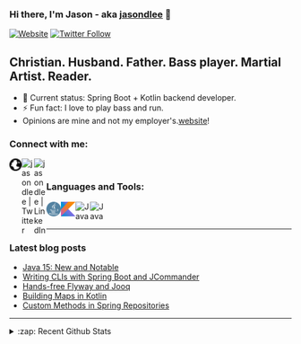 ### Hi there, I'm Jason - aka [jasondlee][website] 👋

[![Website](https://img.shields.io/website?label=jasondl.ee&style=for-the-badge&url=https%3A%2F%2Fjasondl.ee)](https://jasondl.ee)
[![Twitter Follow](https://img.shields.io/twitter/follow/jasondlee?color=1DA1F2&logo=twitter&style=for-the-badge)](https://twitter.com/intent/follow?original_referer=https%3A%2F%2Fgithub.com%2Fjasondlee&screen_name=jasondlee)

## Christian. Husband. Father. Bass player. Martial Artist. Reader.

- 🔭 Current status: Spring Boot + Kotlin backend developer. 
- ⚡ Fun fact: I love to play bass and run.
- Opinions are mine and not my employer's.[website]!

### Connect with me:

[<img align="left" alt="jasondl.ee" width="22px" src="https://raw.githubusercontent.com/iconic/open-iconic/master/svg/globe.svg" />][website]
[<img align="left" alt="jasondlee | Twitter" width="22px" src="https://cdn.jsdelivr.net/npm/simple-icons@v3/icons/twitter.svg" />][twitter]
[<img align="left" alt="jasondlee | LinkedIn" width="22px" src="https://cdn.jsdelivr.net/npm/simple-icons@v3/icons/linkedin.svg" />][linkedin]
<br />

### Languages and Tools:

<img align="left" alt="Java" width="26px" src="https://raw.githubusercontent.com/jasondlee/jasondlee/master/assets/java.png" />
<img align="left" alt="Java" width="26px" src="https://raw.githubusercontent.com/github/explore/80688e429a7d4ef2fca1e82350fe8e3517d3494d/topics/kotlin/kotlin.png" />
<img align="left" alt="Java" width="26px" src="https://resources.jetbrains.com/storage/products/intellij-idea/img/meta/intellij-idea_logo_300x300.png" />
<img align="left" alt="Java" width="26px" src="https://avatars1.githubusercontent.com/u/47638783?s=200&v=4" />

<br/>
<br/>

---

### Latest blog posts

<!-- BLOG-POST-LIST:START -->
- [Java 15: New and Notable](http://jasondl.ee/posts/2020/java-15-new-and-notable.html)
- [Writing CLIs with Spring Boot and JCommander](http://jasondl.ee/posts/2020/writing-clis-with-spring-boot-and-jcommander.html)
- [Hands-free Flyway and Jooq](http://jasondl.ee/posts/2020/hands-free-flyway-and-jooq.html)
- [Building Maps in Kotlin](http://jasondl.ee/posts/2020/building-maps-in-kotlin.html)
- [Custom Methods in Spring Repositories](http://jasondl.ee/posts/2020/custom-methods-in-spring-repositories.html)
<!-- BLOG-POST-LIST:END -->

---
<!--
<details>
  <summary>:zap: Recent Github Activity</summary>

< !--START_SECTION:activity-- >
< !--END_SECTION:activity-- >
</details>
-->

<details>
  <summary>:zap: Recent Github Stats</summary>
    <img align="left" alt="jasondlee's Github Stats" src="https://github-readme-stats.codestackr.vercel.app/api?username=jasondlee&show_icons=true&hide_border=true&count_private=true" />
  </summary>
</details>

[website]: https://jasondl.ee
[twitter]: https://twitter.com/jasondlee
[linkedin]: https://linkedin.com/in/jasondlee
